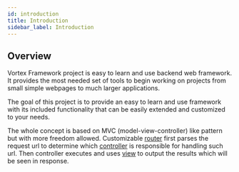 ```yaml
---
id: introduction
title: Introduction
sidebar_label: Introduction
---
```


## Overview

Vortex Framework project is easy to learn and use backend web framework. It provides the most needed set of tools to begin working on projects from small simple webpages to much larger applications.

The goal of this project is to provide an easy to learn and use framework with its included functionality that can be easily extended and customized to your needs.


The whole concept is based on MVC (model-view-controller) like pattern but with more freedom allowed. Customizable [router](concepts/router.md) first parses the request url to determine which [controller](concepts/controller.md) is responsible for handling such url. Then controller executes and uses [view](concepts/view.md) to output the results which will be seen in response. 
